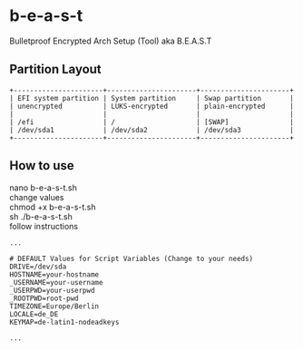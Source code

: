 # b-e-a-s-t
Bulletproof Encrypted Arch Setup (Tool) aka B.E.A.S.T


## Partition Layout
```
+----------------------+----------------------+----------------------+
| EFI system partition | System partition     | Swap partition       |
| unencrypted          | LUKS-encrypted       | plain-encrypted      |
|                      |                      |                      |
| /efi                 | /                    | [SWAP]               |
| /dev/sda1            | /dev/sda2            | /dev/sda3            |
+----------------------+----------------------+----------------------+
```

## How to use
nano b-e-a-s-t.sh \
change values \
chmod +x b-e-a-s-t.sh \
sh ./b-e-a-s-t.sh \
follow instructions

```
...

# DEFAULT Values for Script Variables (Change to your needs)
DRIVE=/dev/sda
HOSTNAME=your-hostname
_USERNAME=your-username
_USERPWD=your-userpwd
_ROOTPWD=root-pwd
TIMEZONE=Europe/Berlin
LOCALE=de_DE
KEYMAP=de-latin1-nodeadkeys

...
```
